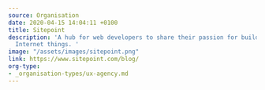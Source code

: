 ```yaml
---
source: Organisation
date: 2020-04-15 14:04:11 +0100
title: Sitepoint
description: 'A hub for web developers to share their passion for building incredible
  Internet things. '
image: "/assets/images/sitepoint.png"
link: https://www.sitepoint.com/blog/
org-type: 
- _organisation-types/ux-agency.md
---
```

